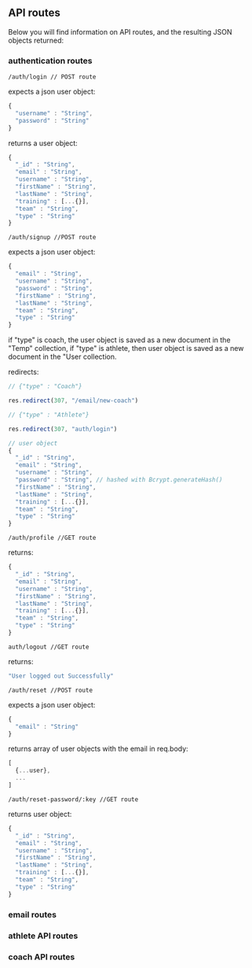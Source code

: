 ## API routes

Below you will find information on API routes, and the resulting JSON objects returned:

### authentication routes

```/auth/login // POST route```

expects a json user object:
```js
{
  "username" : "String",
  "password" : "String"
}
```
returns a user object:
```js
{
  "_id" : "String",
  "email" : "String",
  "username" : "String",
  "firstName" : "String",
  "lastName" : "String",
  "training" : [...{}],
  "team" : "String",
  "type" : "String"
}
```

```/auth/signup //POST route```

expects a json user object:
```js
{
  "email" : "String",
  "username" : "String",
  "password" : "String",
  "firstName" : "String",
  "lastName" : "String",
  "team" : "String",
  "type" : "String"
}
```

if "type" is coach, the user object is saved as a new document in the "Temp" collection, if "type" is athlete, then user object is saved as a new document in the "User collection.

redirects: 
```js
// {"type" : "Coach"}

res.redirect(307, "/email/new-coach")

// {"type" : "Athlete"}

res.redirect(307, "auth/login")

// user object
{
  "_id" : "String",
  "email" : "String",
  "username" : "String",
  "password" : "String", // hashed with Bcrypt.generateHash()
  "firstName" : "String",
  "lastName" : "String",
  "training" : [...{}],
  "team" : "String",
  "type" : "String"
}
```

```/auth/profile //GET route```

returns: 
```js
{
  "_id" : "String",
  "email" : "String",
  "username" : "String",
  "firstName" : "String",
  "lastName" : "String",
  "training" : [...{}],
  "team" : "String",
  "type" : "String"
}
```

```auth/logout //GET route```

returns:
```js
"User logged out Successfully"
```

```/auth/reset //POST route```

expects a json user object:
```js
{
  "email" : "String"
}
```

returns array of user objects with the email in req.body:
```js
[
  {...user},
  ...
]
```

```/auth/reset-password/:key //GET route```

returns user object:
```js
{
  "_id" : "String",
  "email" : "String",
  "username" : "String",
  "firstName" : "String",
  "lastName" : "String",
  "training" : [...{}],
  "team" : "String",
  "type" : "String"
}
```

### email routes

### athlete API routes

### coach API routes

